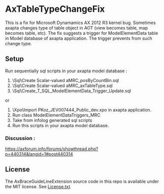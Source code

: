# AxTableTypeChangeFix
This is a fix for Microsoft Dynamamics AX 2012 R3 kernel bug. Sometimes axapta changes type of table object in AOT (view becomes table, map becomes table, etc). The fix suggests a trigger for ModelElementData table in Model database of axapta application. The trigger prevents from such change type. 

## Setup
Run sequentially sql scripts in your axapta model database :
1. \\Sql\\Create Scalar-valued aMRC_posByCountBin.sql
2. \\Sql\\Create Scalar-valued aMRC_axTableType.sql
3. \\Sql\\Create_T_SQL_ModelElementData_Trigger_Update.sql

or

1. \\Xpo\\Import PKoz_JEV007444_Public_dev.xpo in axapta application.
2. Run class ModelElementDataTriggers_MRC
3. Take from infolog generated sql scripts
4. Run this scripts  in your axapta model database.

### Discussion : 
https://axforum.info/forums/showthread.php?p=440314&langid=1#post440314

## License
The AxBraceGuideLineExtension source code in this repo is available under the MIT license. See [License.txt](LICENSE.txt).
